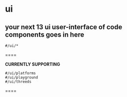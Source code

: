 # ui

## your next 13 ui user-interface of code components goes in here

`#/ui/*`

====

**CURRENTLY SUPPORTING**
```
#/ui/platforms
#/ui/playground
#/ui/threeds
```

====
